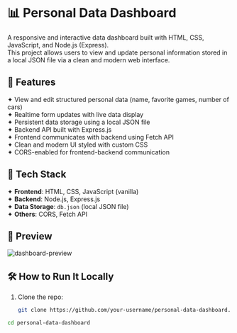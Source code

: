 # 📊 Personal Data Dashboard

A responsive and interactive data dashboard built with HTML, CSS, JavaScript, and Node.js (Express).  
This project allows users to view and update personal information stored in a local JSON file via a clean and modern web interface.

## 🚀 Features

✦ View and edit structured personal data (name, favorite games, number of cars)  
✦ Realtime form updates with live data display  
✦ Persistent data storage using a local JSON file  
✦ Backend API built with Express.js  
✦ Frontend communicates with backend using Fetch API  
✦ Clean and modern UI styled with custom CSS  
✦ CORS-enabled for frontend-backend communication

## 📂 Tech Stack

✦ **Frontend**: HTML, CSS, JavaScript (vanilla) <br>
✦ **Backend**: Node.js, Express.js <br> 
✦ **Data Storage**: `db.json` (local JSON file) <br>
✦ **Others**: CORS, Fetch API <br>

## 📸 Preview

![dashboard-preview](preview.png) <!-- optional if you want to include screenshots -->

## 🛠️ How to Run It Locally

1. Clone the repo:
   ```bash
   git clone https://github.com/your-username/personal-data-dashboard.git

```bash
cd personal-data-dashboard

